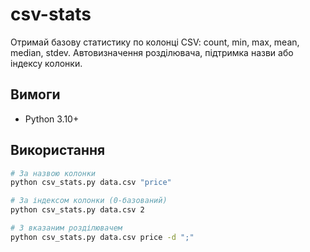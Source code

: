 # csv-stats
Отримай базову статистику по колонці CSV: count, min, max, mean, median, stdev. Автовизначення розділювача, підтримка назви або індексу колонки.

## Вимоги
- Python 3.10+

## Використання
```bash
# За назвою колонки
python csv_stats.py data.csv "price"

# За індексом колонки (0-базований)
python csv_stats.py data.csv 2

# З вказаним розділювачем
python csv_stats.py data.csv price -d ";"
